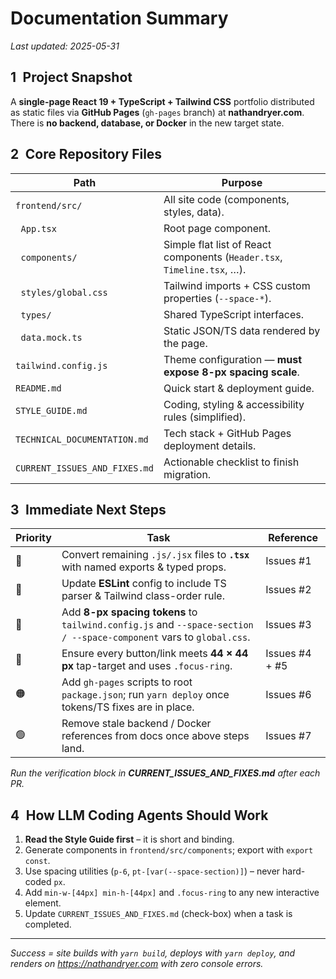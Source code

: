 # Documentation Summary  
_Last updated: 2025-05-31_

## 1 Project Snapshot
A **single-page React 19 + TypeScript + Tailwind CSS** portfolio distributed as static files via **GitHub Pages** (`gh-pages` branch) at **nathandryer.com**.  
There is **no backend, database, or Docker** in the new target state.

## 2 Core Repository Files

| Path | Purpose |
|------|---------|
| `frontend/src/` | All site code (components, styles, data). |
| &nbsp;  `App.tsx` | Root page component. |
| &nbsp;  `components/` | Simple flat list of React components (`Header.tsx`, `Timeline.tsx`, …). |
| &nbsp;  `styles/global.css` | Tailwind imports + CSS custom properties (`--space-*`). |
| &nbsp;  `types/` | Shared TypeScript interfaces. |
| &nbsp;  `data.mock.ts` | Static JSON/TS data rendered by the page. |
| `tailwind.config.js` | Theme configuration — **must expose 8-px spacing scale**. |
| `README.md` | Quick start & deployment guide. |
| `STYLE_GUIDE.md` | Coding, styling & accessibility rules (simplified). |
| `TECHNICAL_DOCUMENTATION.md` | Tech stack + GitHub Pages deployment details. |
| `CURRENT_ISSUES_AND_FIXES.md` | Actionable checklist to finish migration. |

## 3 Immediate Next Steps

| Priority | Task | Reference |
|----------|------|-----------|
| 🔴 | Convert remaining `.js/.jsx` files to **`.tsx`** with named exports & typed props. | Issues #1 |
| 🔴 | Update **ESLint** config to include TS parser & Tailwind class-order rule. | Issues #2 |
| 🔴 | Add **8-px spacing tokens** to `tailwind.config.js` and `--space-section / --space-component` vars to `global.css`. | Issues #3 |
| 🔴 | Ensure every button/link meets **44 × 44 px** tap-target and uses `.focus-ring`. | Issues #4 + #5 |
| 🟠 | Add `gh-pages` scripts to root `package.json`; run `yarn deploy` once tokens/TS fixes are in place. | Issues #6 |
| 🟢 | Remove stale backend / Docker references from docs once above steps land. | Issues #7 |

_Run the verification block in **CURRENT_ISSUES_AND_FIXES.md** after each PR._

## 4 How LLM Coding Agents Should Work

1. **Read the Style Guide first** – it is short and binding.  
2. Generate components in `frontend/src/components`; export with `export const`.  
3. Use spacing utilities (`p-6`, `pt-[var(--space-section)]`) – never hard-coded `px`.  
4. Add `min-w-[44px] min-h-[44px]` and `.focus-ring` to any new interactive element.  
5. Update `CURRENT_ISSUES_AND_FIXES.md` (check-box) when a task is completed.

---

_Success = site builds with `yarn build`, deploys with `yarn deploy`, and renders on https://nathandryer.com with zero console errors._  
